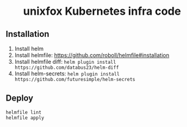 <h1 align="center">unixfox Kubernetes infra code</h1>

## Installation
1. Install helm
2. Install helmfile: https://github.com/roboll/helmfile#installation
3. Install helmfile diff: `helm plugin install https://github.com/databus23/helm-diff`
4. Install helm-secrets: `helm plugin install https://github.com/futuresimple/helm-secrets`

## Deploy
```
helmfile lint
helmfile apply
```